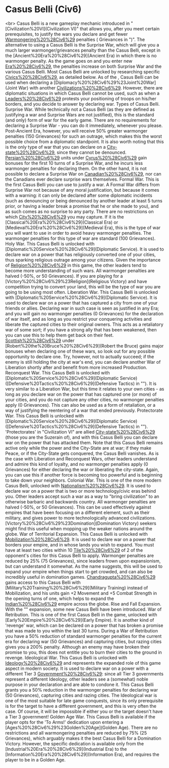 # Casus Belli (Civ6)

&lt;br&gt;
Casus Belli is a new gameplay mechanic introduced in "[Civilization%20VI](Civilization VI)" that allows you, after you meet certain prerequisites, to justify the wars you declare and get fewer [Warmongering%20%28Civ6%29](warmonger) penalties ( Grievances in ")". The alternative to using a Casus Belli is the Surprise War, which will give you a much larger warmonger/grievances penalty than the Casus Belli, except in the [Ancient%20Era%20%28Civ6%29](Ancient Era) in which there is no warmonger penalty. As the game goes on and you enter new [Era%20%28Civ6%29](eras), the penalties increase on both Surprise War and the various Casus Belli.
Most Casus Belli are unlocked by researching specific [Civics%20%28Civ6%29](civics), as detailed below. As of the , Casus Belli can be used when declaring a [Diplomacy%20%28Civ6%29%23Joint%20War](Joint War) with another [Civilizations%20%28Civ6%29](civilization). However, there are diplomatic situations in which Casus Belli cannot be used, such as when a [Leaders%20%28Civ6%29](leader) protests your positioning of troops on his/her borders, and you decide to answer by declaring war. 
Types of Casus Belli.
Surprise War.
While technically not a Casus Belli (as they are defined as justifying a war and Surprise Wars are not justified), this is the standard (and only) form of war for the early game. There are no requirements for declaring a Surprise War - you can do it immediately, whenever you please. Post-Ancient Era, however, you will receive 50% greater warmonger penalties (150 Grievances) for such an outrage, which makes this the worst possible choice from a diplomatic standpoint. It is also worth noting that this is the only type of war that you can declare on a [City-state%20%28Civ6%29](city-state), since they cannot be denounced.
[Persian%20%28Civ6%29](Persian) units under [Cyrus%20%28Civ6%29](Cyrus) gain bonuses for the first 10 turns of a Surprise War, and he incurs less warmonger penalties for declaring them. On the other hand, it is not possible to declare a Surprise War on [Canadian%20%28Civ6%29](Canada), nor can the Canadians ever declare surprise wars themselves.
Formal War.
This is the first Casus Belli you can use to justify a war. A Formal War differs from Surprise War not because of any moral justification, but because it comes with a warning: it can only be declared after some diplomatic incidents (such as denouncing or being denounced by another leader at least 5 turns prior, or having a leader break a promise that he or she made to you), and as such comes as no surprise to any party. There are no restrictions on which [City%20%28Civ6%29](cities) you may capture. If it is the [Classical%20Era%20%28Civ6%29](Classical Era) or [Medieval%20Era%20%28Civ6%29](Medieval Era), this is the type of war you will want to use in order to avoid heavy warmonger penalties. The warmonger penalties for this type of war are standard (100 Grievances).
Holy War.
This Casus Belli is unlocked with [Diplomatic%20Service%20%28Civ6%29](Diplomatic Service). It is used to declare war on a power that has religiously converted one of your cities, thus sparking religious outrage among your citizens. Given the importance of [Religion%20%28Civ6%29](religion) in this game, the other leaders tend to become more understanding of such wars. All warmonger penalties are halved (-50%, or 50 Grievances). If you are playing for a [Victory%20%28Civ6%29%23Religion](Religious Victory) and have competition trying to convert your land, this will be the type of war you are going to be using most often.
Liberation War.
This Casus Belli is unlocked with [Diplomatic%20Service%20%28Civ6%29](Diplomatic Service). It is used to declare war on a power that has captured a city from one of your friends or allies. Declaring war in such case is seen as justified in any Era; and you will gain no warmonger penalties (0 Grievances) for the declaration of war itself, and as long as you restrict your conquering activities and liberate the captured cities to their original owners. This acts as a retaliatory war of some sort; if you have a strong ally that has been weakened, then you can use this to help them get back on their feet.
[Scottish%20%28Civ6%29](Scotland) under [Robert%20the%20Bruce%20%28Civ6%29](Robert the Bruce) gains major bonuses when declaring one of these wars, so look out for any possible opportunity to declare one. Try, however, not to actually succeed; if the enemy is still holding the city at war's end, you can declare another War of Liberation shortly after and benefit from more increased Production.
Reconquest War.
This Casus Belli is unlocked with [Diplomatic%20Service%20%28Civ6%29](Diplomatic Service) ([Defensive%20Tactics%20%28Civ6%29](Defensive Tactics) in ""). It is very similar to a Liberation War, but this time it relates to your own cities - as long as you declare war on the power that has captured one (or more) of your cities, and you do not capture any other cities, no warmonger penalties apply (0 Grievances). This can also be used as a form of retaliation, or a way of justifying the reentering of a war that ended previously.
Protectorate War.
This Casus Belli is unlocked with [Diplomatic%20Service%20%28Civ6%29](Diplomatic Service) ([Defensive%20Tactics%20%28Civ6%29](Defensive Tactics) in ""). 'Protectorates' in "Civilization VI" are allied [City-state%20%28Civ6%29](city-states) (those you are the Suzerain of), and with this Casus Belli you can declare war on the power that has attacked them. Note that this Casus Belli remains active only while the power and the City-State are at war; if they make Peace, or if the City-State gets conquered, the Casus Belli vanishes. As is the case with Liberation and Reconquest Wars, other leaders understand and admire this kind of loyalty, and no warmonger penalties apply (0 Grievances) for either declaring the war or liberating the city-state. Again, you can use this if another force is becoming too powerful and is beginning to take down your neighbors.
Colonial War.
This is one of the more modern Casus Belli, unlocked with [Nationalism%20%28Civ6%29](Nationalism). It is used to declare war on a power that is two or more technology/civic eras behind you. Other leaders accept such a war as a way to "bring civilization" to an otherwise barbaric and backwards country. All warmonger penalties are halved (-50%, or 50 Grievances). This can be used effectively against empires that have been focusing on a different element, such as their military, and gives power to more technologically advanced civilizations. [Victory%20%28Civ6%29%23Domination](Domination Victory) seekers might find this useful when mopping up the weaker nations around the globe.
War of Territorial Expansion.
This Casus Belli is unlocked with [Mobilization%20%28Civ6%29](Mobilization). It is used to declare war on a power that borders your empire, and in whose lands you wish to expand. You must have at least two cities within 10 [Tile%20%28Civ6%29](tiles) of 2 of the opponent's cities for this Casus Belli to apply. Warmonger penalties are reduced by 25% (75 Grievances), since leaders frown upon expansionism, but can understand it somewhat. As the name suggests, this will be used to expand your empire when things start to get crowded, and can also be incredibly useful in domination games.
[Chandragupta%20%28Civ6%29](Chandragupta) gains access to this Casus Belli with [Military%20Training%20%28Civ6%29](Military Training) instead of Mobilization, and his units gain +2 Movement and +5 Combat Strength in the opening turns of one, which helps to expand the [Indian%20%28Civ6%29](Indian) empire across the globe.
Rise and Fall Expansion.
With the "" expansion, some new Casus Belli have been introduced.
War of Retribution.
This is one of the first Casus Belli in the game, unlocked with [Early%20Empire%20%28Civ6%29](Early Empire). It is another kind of 'revenge' war, which can be declared on a power that has broken a promise that was made to you within the last 30 turns. During a War of Retribution you have a 50% reduction of standard warmonger penalties for the current era for declaring war (50 Grievances) and capturing cities, but razing cities gives you a 200% penalty. Although an enemy may have broken their promise to you, this does not entitle you to burn their cities to the ground in revenge.
Ideological War.
This Casus Belli is unlocked with [Ideology%20%28Civ6%29](Ideology) and represents the expanded role of this game aspect in modern society. It is used to declare war on a power with a different Tier 3 [Government%20%28Civ6%29](government): since all Tier 3 governments represent a different Ideology, other leaders see a (somewhat) noble purpose in your declaration and are able to condone it. This Casus Belli grants you a 50% reduction in the warmonger penalties for declaring war (50 Grievances), capturing cities and razing cities. The Ideological war is one of the most suitable for late game conquests, since its only prerequisite is for the target to have a different government, and this is very often the case. Of course, it will be impossible if either you or the target doesn't have a Tier 3 government!
Golden Age War.
This Casus Belli is available if the player opts for the 'To Arms!' dedication upon entering a [Ages%20%28Civ6%29%23Golden%20Age](Golden Age). There are no restrictions and all warmongering penalties are reduced by 75% (25 Grievances), which arguably makes it the best Casus Belli for a Domination Victory. 
However, the specific dedication is available only from the [Industrial%20Era%20%28Civ6%29](Industrial Era) to the [Information%20Era%20%28Civ6%29](Information Era), and requires the player to be in a Golden Age.